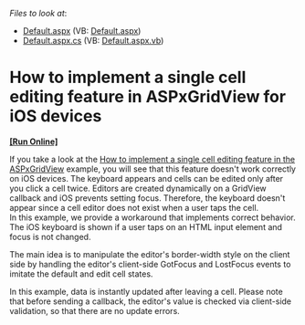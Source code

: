 <!-- default file list -->
*Files to look at*:

* [Default.aspx](./CS/WebSite/Default.aspx) (VB: [Default.aspx](./VB/WebSite/Default.aspx))
* [Default.aspx.cs](./CS/WebSite/Default.aspx.cs) (VB: [Default.aspx.vb](./VB/WebSite/Default.aspx.vb))
<!-- default file list end -->
# How to implement a single cell editing feature in ASPxGridView for iOS devices
<!-- run online -->
**[[Run Online]](https://codecentral.devexpress.com/e4600/)**
<!-- run online end -->


<p>If you take a look at the <a href="https://www.devexpress.com/Support/Center/p/E430">How to implement a single cell editing feature in the ASPxGridView</a> example, you will see that this feature doesn't work correctly on iOS devices. The keyboard appears and cells can be edited only after you click a cell twice. Editors are created dynamically on a GridView callback and iOS prevents setting focus.  Therefore, the keyboard doesn't appear since a cell editor does not exist when a user taps the cell.<br />
In this example, we provide a workaround that implements correct behavior. The iOS keyboard is shown if a user taps on an HTML input element and focus is not changed. </p><p>The main idea is to manipulate the editor's border-width style on the client side by handling the editor's client-side GotFocus and LostFocus events to  imitate the default and edit cell states. </p><p>In this example, data is instantly updated after leaving a cell. Please note that before sending a callback, the editor's value is checked via client-side validation, so that there are no update errors.</p>

<br/>


